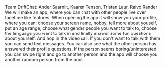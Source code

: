 Team DriftChat: Ander Saarniit, Kaaren Tenson, Tristan Laur, Raivo Rander
We will make an app, where you can chat with other people live over facetime like features. When opening the app it will show you your profile, where you can: choose your screen name, hobby,
tell more about youself, put an age range, choose what gender people you want to talk to, choose the language you want to talk in and finally answer some fun questions about yourself. 
And hop in the video call. If you don't want to talk with them you can send text messages. You can also see what the other person has answered their profile questions.
If the person seems boring/uninterested you can swipe right and go to another person and the app will choose you another random person from the pool.
